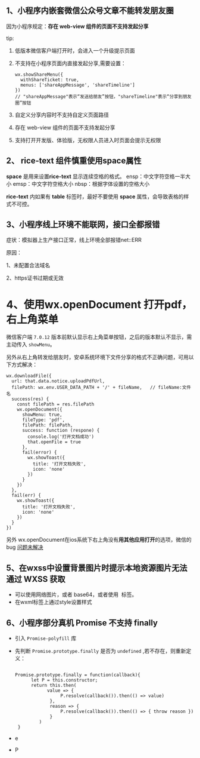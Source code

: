 ## 1、小程序内嵌套微信公众号文章不能转发朋友圈

 因为小程序规定：**存在 web-view 组件的页面不支持发起分享**

tip:

1. 低版本微信客户端打开时，会进入一个升级提示页面

2. 不支持在小程序页面内直接发起分享,需要设置：

   ```
   wx.showShareMenu({
     withShareTicket: true,
     menus: ['shareAppMessage', 'shareTimeline']
   })
   // "shareAppMessage"表示“发送给朋友”按钮，"shareTimeline"表示“分享到朋友圈”按钮
   ```

   

3. 自定义分享内容时不支持自定义页面路径

4. 存在 web-view 组件的页面不支持发起分享

5. 支持打开开发版、体验版，无权限人员进入时页面会提示无权限

## 2、 **rice-text** 组件慎重使用space属性

**space**  是用来设置**rice-text**  显示连续空格的格式。
ensp：中文字符空格一半大小
emsp：中文字符空格大小 
nbsp：根据字体设置的空格大小	

**rice-text** 内如果有 **table** 标签时，最好不要使用 **space** 属性，会导致表格的样式不可控。

## 3、小程序线上环境不能联网，接口全都报错

症状：模拟器上生产接口正常，线上环境全部报错net::ERR   

原因：

1、未配置合法域名

2、https证书过期或无效

# 4、使用wx.openDocument 打开pdf，右上角菜单

微信客户端 `7.0.12` 版本前默认显示右上角菜单按钮，之后的版本默认不显示，需主动传入 `showMenu`。

另外从右上角转发给朋友时，安卓系统环境下文件分享的格式不正确问题，可用以下方式解决：

```
wx.downloadFile({
  url: that.data.notice.uploadPdfUrl,
  filePath: wx.env.USER_DATA_PATH + '/' + fileName,   // fileName:文件名
  success(res) {
    const filePath = res.filePath
    wx.openDocument({
      showMenu: true,
      fileType: 'pdf',
      filePath: filePath,
      success: function (respone) {
        console.log('打开文档成功')
        that.openFile = true
      },
      fail(error) {
        wx.showToast({
          title: '打开文档失败',
          icon: 'none'
        })
      }
    })
  },
  fail(err) {
    wx.showToast({
      title: '打开文档失败',
      icon: 'none'
    })
  }
})
```

另外 wx.openDocument在ios系统下右上角没有**用其他应用打开**的选项，微信的bug  [问题未解决](https://developers.weixin.qq.com/community/develop/doc/00068612e1c6a02ae8aa332e051400?highLine=wx.openDocument%2520%25E5%258F%25B3%25E4%25B8%258A%25E8%25A7%2592%25E7%259A%2584%25E8%258F%259C%25E5%258D%2595%25E9%2580%2589%25E9%25A1%25B9)

## 5、在wxss中设置背景图片时提示**本地资源图片无法通过 WXSS 获取**

- 可以使用网络图片，或者 base64，或者使用 **<image/>** 标签。
- 在wxml标签上通过style设置样式

## 6、小程序部分真机 **Promise** 不支持 **finally**

- 引入 `Promise-polyfill` 库

- 先判断 `Promise.prototype.finally` 是否为 `undefined` ,若不存在，则重新定义：

  ```
  
  Promise.prototype.finally = function(callback){
  		let P = this.constructor;
  		return this.then(
              value => {
                   P.resolve(callback()).then(() => value)
               },
               reason => {
                   P.resolve(callback()).then(() => { throw reason })
               }
           )
   }
  ```

  

- e

- P